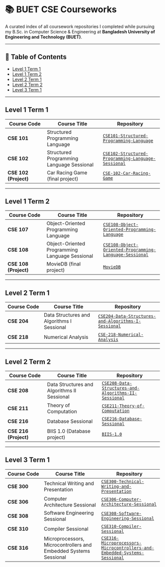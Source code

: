 # 📚 BUET CSE Courseworks

A curated index of all coursework repositories I completed while pursuing my B.Sc. in Computer Science & Engineering at **Bangladesh University of Engineering and Technology (BUET)**.

---

## 📑 Table of Contents
- [Level 1 Term 1](#level-1-term-1)
- [Level 1 Term 2](#level-1-term-2)
- [Level 2 Term 1](#level-2-term-1)
- [Level 2 Term 2](#level-2-term-2)
- [Level 3 Term 1](#level-3-term-1)

---

## Level 1 Term 1

| Course&nbsp;Code | Course Title | Repository |
|------------------|--------------|------------|
| **CSE 101** | Structured Programming Language | [`CSE101-Structured-Programming-Language`](https://github.com/Mushfiqur6087/CSE101-Structured-Programming-Language) |
| **CSE 102** | Structured Programming Language Sessional | [`CSE102-Structured-Programming-Language-Sessional`](https://github.com/Mushfiqur6087/CSE102-Structured-Programming-Language-Sessional) |
| **CSE 102 (Project)** | Car Racing Game (final project) | [`CSE-102-Car-Racing-Game`](https://github.com/Mushfiqur6087/CSE-102-Car-Racing-Game) |

---

## Level 1 Term 2

| Course&nbsp;Code | Course Title | Repository |
|------------------|--------------|------------|
| **CSE 107** | Object-Oriented Programming Language | [`CSE108-Object-Oriented-Programming-Language`](https://github.com/Mushfiqur6087/CSE107-Object-Oriented-Programming-Language) |
| **CSE 108** | Object-Oriented Programming Language Sessional | [`CSE108-Object-Oriented-Programming-Language-Sessional`](https://github.com/Mushfiqur6087/CSE108-Object-Oriented-Programming-Language-Sessional) |
| **CSE 108 (Project)** | MovieDB (final project) | [`MovieDB`](https://github.com/Mushfiqur6087/MovieDB) |

---

## Level 2 Term 1

| Course&nbsp;Code | Course Title | Repository |
|------------------|--------------|------------|
| **CSE 204** | Data Structures and Algorithms I Sessional | [`CSE204-Data-Structures-and-Algorithms-I-Sessional`](https://github.com/Mushfiqur6087/CSE204-Data-Structures-and-Algorithms-I-Sessional) |
| **CSE 218** | Numerical Analysis | [`CSE-218-Numerical-Analysis`](https://github.com/Mushfiqur6087/CSE-218-Numerical-Analysis) |

---

## Level 2 Term 2

| Course&nbsp;Code | Course Title | Repository |
|------------------|--------------|------------|
| **CSE 208** | Data Structures and Algorithms II Sessional | [`CSE208-Data-Structures-and-Algorithms-II-Sessional`](https://github.com/Mushfiqur6087/CSE208-Data-Structures-and-Algorithms-II-Sessional) |
| **CSE 211** | Theory of Computation | [`CSE211-Theory-of-Computation`](https://github.com/Mushfiqur6087/CSE211-Theory-of-Computation) |
| **CSE 216** | Database Sessional | [`CSE216-Database-Sessional`](https://github.com/Mushfiqur6087/CSE216-Database-Sessional) |
| **CSE 216 (Project)** | BIIS 1.0 (Database project) | [`BIIS-1.0`](https://github.com/Mushfiqur6087/BIIS-1.0) |

---

## Level 3 Term 1

| Course&nbsp;Code | Course Title | Repository |
|------------------|--------------|------------|
| **CSE 300** | Technical Writing and Presentation | [`CSE300-Technical-Writing-and-Presentation`](https://github.com/Mushfiqur6087/CSE300-Technical-Writing-and-Presentation) |
| **CSE 306** | Computer Architecture Sessional | [`CSE306-Computer-Architecture-Sessional`](https://github.com/Mushfiqur6087/CSE306-Computer-Architecture-Sessional) |
| **CSE 308** | Software Engineering Sessional | [`CSE308-Software-Engineering-Sessional`](https://github.com/Mushfiqur6087/CSE308-Software-Engineering-Sessional) |
| **CSE 310** | Compiler Sessional | [`CSE310-Compiler-Sessional`](https://github.com/Mushfiqur6087/CSE310-Compiler-Sessional) |
| **CSE 316** | Microprocessors, Microcontrollers and Embedded Systems Sessional | [`CSE316-Microprocessors-Microcontrollers-and-Embedded-Systems-Sessional`](https://github.com/Mushfiqur6087/CSE316-Microprocessors-Microcontrollers-and-Embedded-Systems-Sessional) |
